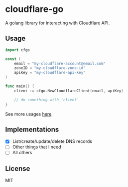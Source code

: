 # cloudflare-go

A golang library for interacting with Cloudflare API.

## Usage

```go
import cfgo

const (
    email = "my-cloudflare-account@email.com"
    zoneID = "my-cloudflare-zone-id"
    apiKey = "my-cloudflare-api-key"
)

func main() {
    client := cfgo.NewCloudflareClient(email, apiKey)

    // do something with `client`
}
```

See more usages [here](https://github.com/meinside/cloudflare-go/tree/master/cmd/cf-dns-cli).

## Implementations

- [X] List/create/update/delete DNS records
- [ ] Other things that I need
- [ ] All others

## License

MIT

